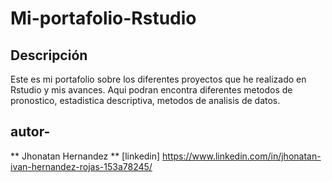 # Mi-portafolio-Rstudio

## Descripción 
Este es mi portafolio sobre los diferentes proyectos que he realizado en Rstudio y mis avances. Aqui podran encontra diferentes metodos de pronostico, estadistica descriptiva, metodos de analisis de datos. 

## autor- 
** Jhonatan Hernandez **
[linkedin] https://www.linkedin.com/in/jhonatan-ivan-hernandez-rojas-153a78245/

